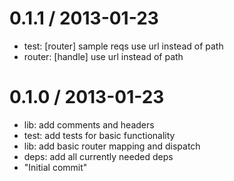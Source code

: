 
0.1.1 / 2013-01-23 
==================

  * test: [router] sample reqs use url instead of path
  * router: [handle] use url instead of path

0.1.0 / 2013-01-23 
==================

  * lib: add comments and headers
  * test: add tests for basic functionality
  * lib: add basic router mapping and dispatch
  * deps: add all currently needed deps
  * "Initial commit"
